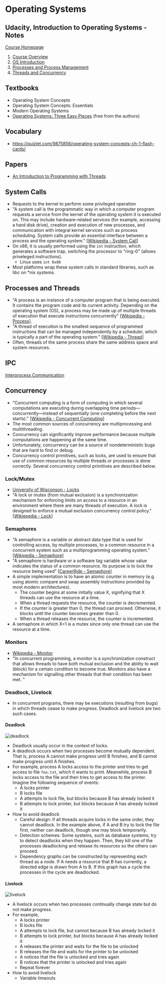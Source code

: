 # Operating Systems

## Udacity, Introduction to Operating Systems - Notes
[Course Homepage](https://www.udacity.com/course/introduction-to-operating-systems--ud923)

1. [Course Overview](https://docs.google.com/document/d/1NHgibsFIYxuzP6F-MUfdp7960ryAcPkuZmwCSgiys5A/pub)
2. [OS Introduction](https://docs.google.com/document/d/1ArRpNXkm4q2-OBP9RWjT5LhYdC0TwLwKnUqSNhL9JVE/pub)
3. [Processes and Process Management](https://docs.google.com/document/d/1egz8qH27XD6c4QYzd9akeO_0e-AvlCjzLkfZQfsn_nE/pub)
4. [Threads and Concurrency](https://docs.google.com/document/d/1LKAnbB42pv-bpr3QhqHgELdGkE7FUwSSWSozAP4DoDo/pub)

## Textbooks
* Operating System Concepts
* Operating System Concepts: Essentials
* Modern Operating Systems
* [Operating Systems: Three Easy Pieces](http://pages.cs.wisc.edu/~remzi/OSTEP/) (free from the authors)

## Vocabulary
* https://quizlet.com/9875856/operating-system-concepts-ch-1-flash-cards/

## Papers
* [An Introduction to Programming with Threads](https://s3.amazonaws.com/content.udacity-data.com/courses/ud923/references/ud923-birrell-paper.pdf)

## System Calls
* Requests to the kernel to perform some privileged operation
* "A system call is the programmatic way in which a computer program requests a service from the kernel of the operating system it is executed on. This may include hardware-related services (for example, accessing a hard disk drive), creation and execution of new processes, and communication with integral kernel services such as process scheduling. System calls provide an essential interface between a process and the operating system." [[Wikipedia - System Call](https://en.wikipedia.org/wiki/System_call)]
* On x86, it is usually performed using the `int` instruction, which generates a software trap, switching the processor to "ring-0" (allows priveleged instructions).
    * Linux uses `int 0x80`
* Most platforms wrap these system calls in standard libraries, such as libc on \*nix systems.

## Processes and Threads
* "A process is an instance of a computer program that is being executed. It contains the program code and its current activity. Depending on the operating system (OS), a process may be made up of multiple threads of execution that execute instructions concurrently" [[Wikipedia - Process](https://en.wikipedia.org/wiki/Process_(computing))].
* "A thread of execution is the smallest sequence of programmed instructions that can be managed independently by a scheduler, which is typically a part of the operating system." [[Wikipedia - Thread](https://en.wikipedia.org/wiki/Thread_(computing))]
* Often, threads of the same process share the same address space and system resources.

## IPC
[Interprocess Communication](http://advancedlinuxprogramming.com/alp-folder/alp-ch05-ipc.pdf)

## Concurrency
* "Concurrent computing is a form of computing in which several computations are executing during overlapping time periods—concurrently—instead of sequentially (one completing before the next starts)." [[Wikipedia - Concurrent Computing](https://en.wikipedia.org/wiki/Concurrent_computing)]
* The most common sources of concurrency are multiprocessing and multithreading.
* Concurrency can significantly improve performance because multiple computations are happening at the same time.
* Unfortunately, concurrency can be a source of nondeterministic bugs that are hard to find or debug.
* Concurrency control primitives, such as locks, are used to ensure that use of common resources by multiple threads or processes is done correctly. Several concurrency control primitives are described below.

### Lock/Mutex
* [University of Wisconson - Locks](http://pages.cs.wisc.edu/~remzi/OSTEP/threads-locks.pdf)
* "A lock or mutex (from mutual exclusion) is a synchronization mechanism for enforcing limits on access to a resource in an environment where there are many threads of execution. A lock is designed to enforce a mutual exclusion concurrency control policy." [[Wikiepedia - Lock](https://en.wikipedia.org/wiki/Lock_(computer_science))]

### Semaphores
* "A semaphore is a variable or abstract data type that is used for controlling access, by multiple processes, to a common resource in a concurrent system such as a multiprogramming operating system." [[Wikipedia - Semaphore](https://en.wikipedia.org/wiki/Semaphore_(programming))]
* "A semaphore is hardware or a software tag variable whose value indicates the status of a common resource. Its purpose is to lock the resource being used" [[CareerRide - Semaphore](http://www.careerride.com/OS-semaphore.aspx)]
* A simple implementation is to have an atomic counter in memory (e.g. using atomic compare and swap assembly instructions provided by most modern architectures).
    * The counter begins at some initially value X, signifying that X threads can use the resource at a time.
    * When a thread requests the resource, the counter is decremented.
    * If the counter is greater than 0, the thread can proceed. Otherwise, it blocks until the counter becomes greater than 0.
    * When a thread releases the resource, the counter is incremented.
* A semaphore in which X=1 is a mutex since only one thread can use the resource at a time.

### Monitors
* [Wikipedia - Monitor](https://en.wikipedia.org/wiki/Monitor_(synchronization))
* "In concurrent programming, a monitor is a synchronization construct that allows threads to have both mutual exclusion and the ability to wait (block) for a certain condition to become true. Monitors also have a mechanism for signalling other threads that their condition has been met. "

### Deadlock, Livelock
* In concurrent programs, there may be executions (resulting from bugs) in which threads cease to make progress. Deadlock and livelock are two such cases.

#### Deadlock
![deadlock](http://cse.csusb.edu/tongyu/courses/cs660/images/deadlock/lock.gif)

* Deadlock usually occur in the context of locks.
* A deadlock occurs when two processes become mutually dependent. That is, process A cannot make progress until B finishes, and B cannot make progress until A finishes.
* For example, process A locks access to the printer and tries to get access to file `foo.txt`, which it wants to print. Meanwhile, process B locks access to the file and then tries to get access to the printer. Imagine the following sequence of events:
   * A locks printer
   * B locks file
   * A attempts to lock file, but blocks because B has already locked it
   * B attempts to lock printer, but blocks because A has already locked it
* How to avoid deadlock
  * Careful design: if all threads acquire locks in the same order, they cannot deadlock. In the example above, if A and B try to lock the file first, neither can deadlock, though one may block temporarily.
  * Detection schemes: Some systems, such as database systems, try to detect deadlocks when they happen. Then, they kill one of the processes deadlocking and release its resources so the others can proceed.
  * Dependency graphs can be constructed by representing each thread as a node. If A needs a resource that B has currently, a directed edge is drawn from A to B. If this graph has a cycle the processes in the cycle are deadlocked.
 
#### Livelock
![livelock](https://image.slidesharecdn.com/29-deadlocks-sp082-111116105142-phpapp02/95/deadlocks-in-operating-system-31-638.jpg?cb=1422635342)

* A livelock occurs when two processes continually change state but do not make progress.
* For example,
   * A locks printer
   * B locks file
   * A attempts to lock file, but cannot because B has already locked it
   * B attempts to lock printer, but blocks because A has already locked it
   * A releases the printer and waits for the file to be unlocked
   * B releases the file and waits for the printer to be unlocked
   * A notices that the file is unlocked and tries again
   * B notices that the printer is unlocked and tries again
   * Repeat forever
* How to avoid livelock
  * Variable timeouts
